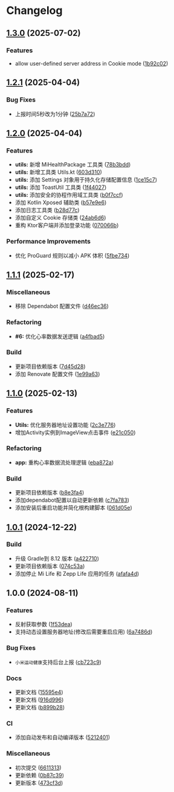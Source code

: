# Changelog

## [1.3.0](https://github.com/xihan123/HeartRateHook/compare/v1.2.1...v1.3.0) (2025-07-02)


### Features

* allow user-defined server address in Cookie mode ([1b92c02](https://github.com/xihan123/HeartRateHook/commit/1b92c026a023fe66e9fc3109e44c63f2faa5d543))

## [1.2.1](https://github.com/xihan123/HeartRateHook/compare/v1.2.0...v1.2.1) (2025-04-04)


### Bug Fixes

* 上报时间5秒改为1分钟 ([25b7a72](https://github.com/xihan123/HeartRateHook/commit/25b7a72b495440ec9d61d805c073603d7e6e8abd))

## [1.2.0](https://github.com/xihan123/HeartRateHook/compare/v1.1.2...v1.2.0) (2025-04-04)


### Features

* **utils:** 新增 MiHealthPackage 工具类 ([78b3bdd](https://github.com/xihan123/HeartRateHook/commit/78b3bdd408737b61d016c2abdabfd12ac962b782))
* **utils:** 新增工具类 Utils.kt ([603d310](https://github.com/xihan123/HeartRateHook/commit/603d310ff845a7c4ed095f7ac295588e8cc3fd31))
* **utils:** 添加 Settings 对象用于持久化存储配置信息 ([1ce15c7](https://github.com/xihan123/HeartRateHook/commit/1ce15c754ceb9c4e7eb7685c53338eabf1cefd09))
* **utils:** 添加 ToastUtil 工具类 ([1f44027](https://github.com/xihan123/HeartRateHook/commit/1f44027e835fc9320290dacf08eb83480888d63a))
* **utils:** 添加安全的协程作用域工具类 ([b0f7ccf](https://github.com/xihan123/HeartRateHook/commit/b0f7ccfa892dff26727178e1c798588ffaef6492))
* 添加 Kotlin Xposed 辅助类 ([b57e9e6](https://github.com/xihan123/HeartRateHook/commit/b57e9e6d59443ca212d76af45dc7701415c8d2ab))
* 添加日志工具类 ([b28d77c](https://github.com/xihan123/HeartRateHook/commit/b28d77c943a98afc1deb7e007b8a5d130d047925))
* 添加自定义 Cookie 存储类 ([24ab6d6](https://github.com/xihan123/HeartRateHook/commit/24ab6d6785e9f7c9ef493696581b0a58b3364f00))
* 重构 Ktor客户端并添加登录功能 ([070066b](https://github.com/xihan123/HeartRateHook/commit/070066bd88ee8fdacc9a567b1a3c0e6d646ec3c5))


### Performance Improvements

* 优化 ProGuard 规则以减小 APK 体积 ([5fbe734](https://github.com/xihan123/HeartRateHook/commit/5fbe734a3bf431273852bed89f415dc01bda84ac))

## [1.1.1](https://github.com/xihan123/HeartRateHook/compare/v1.1.0...v1.1.1) (2025-02-17)


### Miscellaneous

* 移除 Dependabot 配置文件 ([d46ec36](https://github.com/xihan123/HeartRateHook/commit/d46ec36ac74250afff78fe9f49c20d1e87293567))


### Refactoring

* **#6:** 优化心率数据发送逻辑 ([a4fbad5](https://github.com/xihan123/HeartRateHook/commit/a4fbad59dd67e1e27de5605b5da13c2d387a1f61))


### Build

* 更新项目依赖版本 ([7d45d28](https://github.com/xihan123/HeartRateHook/commit/7d45d2832509480aea2fdbc86601313bc1f89766))
* 添加 Renovate 配置文件 ([1e99a63](https://github.com/xihan123/HeartRateHook/commit/1e99a639c1ed7654f1ff417ccc52921f3c22979b))

## [1.1.0](https://github.com/xihan123/HeartRateHook/compare/v1.0.1...v1.1.0) (2025-02-13)


### Features

* **Utils:** 优化服务器地址设置功能 ([2c3e776](https://github.com/xihan123/HeartRateHook/commit/2c3e776fcbf65e785dcf5e3a7489452613899073))
* 增加Activity实例到ImageView点击事件 ([e21c050](https://github.com/xihan123/HeartRateHook/commit/e21c050f7efa3e78765a13b995b8eb8672185319))


### Refactoring

* **app:** 重构心率数据流处理逻辑 ([eba872a](https://github.com/xihan123/HeartRateHook/commit/eba872aadc9e292803348201e954bacf2c98439f))


### Build

* 更新项目依赖版本 ([b8e3fa4](https://github.com/xihan123/HeartRateHook/commit/b8e3fa4249a3ee5424a886ae0f44e086a5cae973))
* 添加dependabot配置以自动更新依赖 ([c7fa783](https://github.com/xihan123/HeartRateHook/commit/c7fa7832a6425635bec34559f5204de31be04c4e))
* 添加安装后重启功能并简化根构建脚本 ([061d05e](https://github.com/xihan123/HeartRateHook/commit/061d05e74e06a2ee3951329cc7e1ff4166e26afb))

## [1.0.1](https://github.com/xihan123/HeartRateHook/compare/v1.0.0...v1.0.1) (2024-12-22)


### Build

* 升级 Gradle到 8.12 版本 ([a422710](https://github.com/xihan123/HeartRateHook/commit/a422710aa7e0721391ad46993126a4e160726290))
* 更新项目依赖版本 ([074c53a](https://github.com/xihan123/HeartRateHook/commit/074c53a7d654f62bfcb40b0dabfd1a8b56465ac4))
* 添加停止 Mi Life 和 Zepp Life 应用的任务 ([afafa4d](https://github.com/xihan123/HeartRateHook/commit/afafa4d0878ff2d5aeb0b8a2b42163b75de757a3))

## 1.0.0 (2024-08-11)


### Features

* 反射获取参数 ([1f53dea](https://github.com/xihan123/HeartRateHook/commit/1f53dea8272a4e6221308b9bd00df9ce87b25f33))
* 支持动态设置服务器地址(修改后需要重启应用) ([6a7486d](https://github.com/xihan123/HeartRateHook/commit/6a7486de466ae8f6163dd4306fdd99333e021a0d))


### Bug Fixes

* `小米运动健康`支持后台上报 ([cb723c9](https://github.com/xihan123/HeartRateHook/commit/cb723c934f92c73060e8a20b0363ad714f6501c0))


### Docs

* 更新文档 ([15595e4](https://github.com/xihan123/HeartRateHook/commit/15595e4929fe4597ca88deb834a3ffc4ea4bf9ca))
* 更新文档 ([916d996](https://github.com/xihan123/HeartRateHook/commit/916d996a58885c20028db4ecdd2a50f05ccdbfd1))
* 更新文档 ([b899b28](https://github.com/xihan123/HeartRateHook/commit/b899b283bb8858ffeecdb0c23418915e9092bef3))


### CI

* 添加自动发布和自动编译版本 ([5212401](https://github.com/xihan123/HeartRateHook/commit/52124015e420526383bdfe6114e6a23a502a280b))


### Miscellaneous

* 初次提交 ([6611313](https://github.com/xihan123/HeartRateHook/commit/6611313e8442d73f2a4c15b531a2b38ed09e888d))
* 更新依赖 ([0b87c39](https://github.com/xihan123/HeartRateHook/commit/0b87c391be8eaeea48a13a6910b833ef7c67ee58))
* 更新版本 ([473cf3d](https://github.com/xihan123/HeartRateHook/commit/473cf3df973c769205da83931ec2a9e97a2fb3eb))
